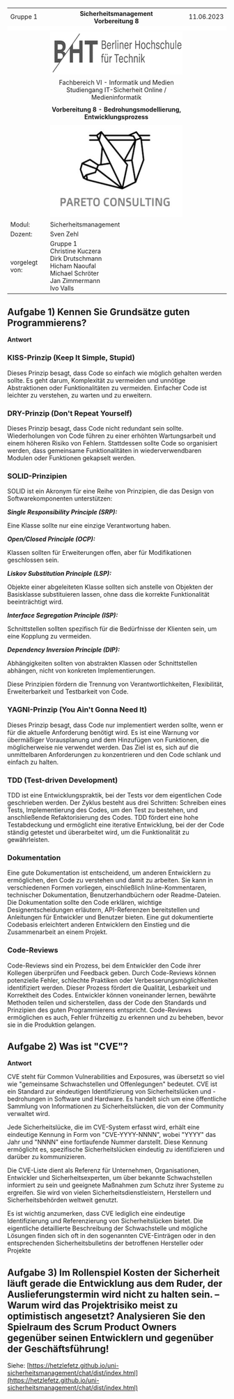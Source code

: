   <style>
    table, tr, td {
        border-collapse: collapse !important;
    border: none !important;
}
.centered{
    align:"center";
}
.blank_row
{
    height: 10px !important; /* overwrites any other rules */
    background-color: #FFFFFF;
}
    </style>
   <table width="100%" cellspacing="0" cellpadding="0" style="border:none;">
      <tbody>
        <tr>
          <td>Gruppe 1</td>
          <th>Sicherheitsmanagement<br />Vorbereitung 8</th>
          <td>11.06.2023</td>
        </tr>
        <tr class="blank_row">
              <td colspan="3"></td>
        </tr>
        <tr>
          <td><br /><br /><br /></td>
          <td align="center">
            <img
              src="./Assets/bht-logo.png"
              style="height:2.66cm;width:11.4cm;"
            />
          </td>
          <td></td>
        </tr>       
        <tr>
          <td></td>
          <td align="center">
            Fachbereich VI - Informatik und Medien<br />Studiengang
            IT-Sicherheit Online / Medieninformatik
          </td>
          <td></td>
        </tr>
        <tr align="center">
          <td></td>
          <td style="font-weight:bold; padding:8px">Vorbereitung 8 - Bedrohungsmodellierung, Entwicklungsprozess</td>
          <td></td>
        </tr>
        <tr>
          <td></td>
          <td align="center">
            <img
              src="./Assets/pareto-logo.jpg"
            style="height:5.6cm;width:8.31cm;"
            />
          </td>
          <td></td>
        </tr>
        <tr>
          <td>Modul:</td>
          <td>Sicherheitsmanagement</td>
          <td></td>
        </tr>
        <tr>
          <td>Dozent:</td>
          <td>Sven Zehl</td>
          <td></td>
        </tr>
        <tr>
          <td>vorgelegt von:</td>
          <td>
            Gruppe 1<br />Christine Kuczera<br />Dirk Drutschmann<br />Hicham
            Naoufal<br />Michael Schröter<br />Jan Zimmermann<br />Ivo Valls
          </td>
          <td></td>
        </tr>
      </tbody>
    </table>
<div style="page-break-after: always"></div>

## Aufgabe 1) Kennen Sie Grundsätze guten Programmierens?

**Antwort**

### KISS-Prinzip (Keep It Simple, Stupid)

Dieses Prinzip besagt, dass Code so einfach wie möglich gehalten werden sollte. Es geht darum, Komplexität zu vermeiden und unnötige Abstraktionen oder Funktionalitäten zu vermeiden. Einfacher Code ist leichter zu verstehen, zu warten und zu erweitern.

### DRY-Prinzip (Don't Repeat Yourself)

Dieses Prinzip besagt, dass Code nicht redundant sein sollte. Wiederholungen von Code führen zu einer erhöhten Wartungsarbeit und einem höheren Risiko von Fehlern. Stattdessen sollte Code so organisiert werden, dass gemeinsame Funktionalitäten in wiederverwendbaren Modulen oder Funktionen gekapselt werden.

### SOLID-Prinzipien

SOLID ist ein Akronym für eine Reihe von Prinzipien, die das Design von Softwarekomponenten unterstützen:

***Single Responsibility Principle (SRP):***

Eine Klasse sollte nur eine einzige Verantwortung haben.

***Open/Closed Principle (OCP):***

Klassen sollten für Erweiterungen offen, aber für Modifikationen geschlossen sein.

***Liskov Substitution Principle (LSP):***

Objekte einer abgeleiteten Klasse sollten sich anstelle von Objekten der Basisklasse substituieren lassen, ohne dass die korrekte Funktionalität beeinträchtigt wird.

***Interface Segregation Principle (ISP):***

Schnittstellen sollten spezifisch für die Bedürfnisse der Klienten sein, um eine Kopplung zu vermeiden.

***Dependency Inversion Principle (DIP):***

Abhängigkeiten sollten von abstrakten Klassen oder Schnittstellen abhängen, nicht von konkreten Implementierungen.

Diese Prinzipien fördern die Trennung von Verantwortlichkeiten, Flexibilität, Erweiterbarkeit und Testbarkeit von Code.

### YAGNI-Prinzip (You Ain't Gonna Need It)

Dieses Prinzip besagt, dass Code nur implementiert werden sollte, wenn er für die aktuelle Anforderung benötigt wird. Es ist eine Warnung vor übermäßiger Vorausplanung und dem Hinzufügen von Funktionen, die möglicherweise nie verwendet werden. Das Ziel ist es, sich auf die unmittelbaren Anforderungen zu konzentrieren und den Code schlank und einfach zu halten.

### TDD (Test-driven Development)

TDD ist eine Entwicklungspraktik, bei der Tests vor dem eigentlichen Code geschrieben werden. Der Zyklus besteht aus drei Schritten: Schreiben eines Tests, Implementierung des Codes, um den Test zu bestehen, und anschließende Refaktorisierung des Codes. TDD fördert eine hohe Testabdeckung und ermöglicht eine iterative Entwicklung, bei der der Code ständig getestet und überarbeitet wird, um die Funktionalität zu gewährleisten.

### Dokumentation

Eine gute Dokumentation ist entscheidend, um anderen Entwicklern zu ermöglichen, den Code zu verstehen und damit zu arbeiten. Sie kann in verschiedenen Formen vorliegen, einschließlich Inline-Kommentaren, technischer Dokumentation, Benutzerhandbüchern oder Readme-Dateien. Die Dokumentation sollte den Code erklären, wichtige Designentscheidungen erläutern, API-Referenzen bereitstellen und Anleitungen für Entwickler und Benutzer bieten. Eine gut dokumentierte Codebasis erleichtert anderen Entwicklern den Einstieg und die Zusammenarbeit an einem Projekt.

### Code-Reviews

Code-Reviews sind ein Prozess, bei dem Entwickler den Code ihrer Kollegen überprüfen und Feedback geben. Durch Code-Reviews können potenzielle Fehler, schlechte Praktiken oder Verbesserungsmöglichkeiten identifiziert werden. Dieser Prozess fördert die Qualität, Lesbarkeit und Korrektheit des Codes. Entwickler können voneinander lernen, bewährte Methoden teilen und sicherstellen, dass der Code den Standards und Prinzipien des guten Programmierens entspricht. Code-Reviews ermöglichen es auch, Fehler frühzeitig zu erkennen und zu beheben, bevor sie in die Produktion gelangen.

<div style="page-break-after: always"></div>

## Aufgabe 2) Was ist "CVE"?

**Antwort**

CVE steht für Common Vulnerabilities and Exposures, was übersetzt so viel wie "gemeinsame Schwachstellen und Offenlegungen" bedeutet. CVE ist ein Standard zur eindeutigen Identifizierung von Sicherheitslücken und -bedrohungen in Software und Hardware. Es handelt sich um eine öffentliche Sammlung von Informationen zu Sicherheitslücken, die von der Community verwaltet wird.

Jede Sicherheitslücke, die im CVE-System erfasst wird, erhält eine eindeutige Kennung in Form von "CVE-YYYY-NNNN", wobei "YYYY" das Jahr und "NNNN" eine fortlaufende Nummer darstellt. Diese Kennung ermöglicht es, spezifische Sicherheitslücken eindeutig zu identifizieren und darüber zu kommunizieren.

Die CVE-Liste dient als Referenz für Unternehmen, Organisationen, Entwickler und Sicherheitsexperten, um über bekannte Schwachstellen informiert zu sein und geeignete Maßnahmen zum Schutz ihrer Systeme zu ergreifen. Sie wird von vielen Sicherheitsdienstleistern, Herstellern und Sicherheitsbehörden weltweit genutzt.

Es ist wichtig anzumerken, dass CVE lediglich eine eindeutige Identifizierung und Referenzierung von Sicherheitslücken bietet. Die eigentliche detaillierte Beschreibung der Schwachstelle und mögliche Lösungen finden sich oft in den sogenannten CVE-Einträgen oder in den entsprechenden Sicherheitsbulletins der betroffenen Hersteller oder Projekte

<div style="page-break-after: always"></div>

## Aufgabe 3) Im Rollenspiel Kosten der Sicherheit läuft gerade die Entwicklung aus dem Ruder, der Auslieferungstermin wird nicht zu halten sein. – Warum wird das Projektrisiko meist zu optimistisch angesetzt? Analysieren Sie den Spielraum des Scrum Product Owners gegenüber seinen Entwicklern und gegenüber der Geschäftsführung!

Siehe: [https://hetzlefetz.github.io/uni-sicherheitsmanagement/chat/dist/index.html](https://hetzlefetz.github.io/uni-sicherheitsmanagement/chat/dist/index.html)
